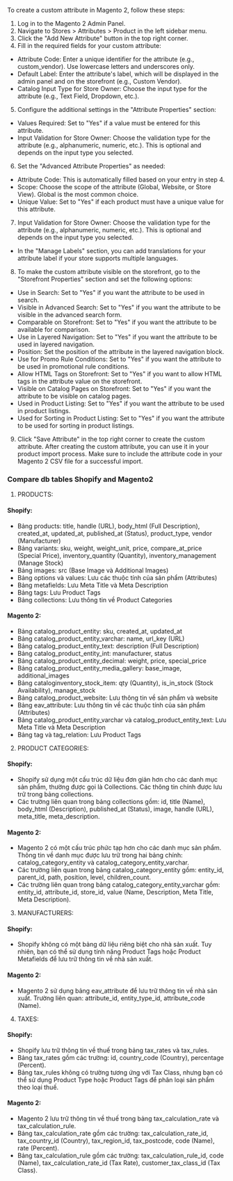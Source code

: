 To create a custom attribute in Magento 2, follow these steps:

1. Log in to the Magento 2 Admin Panel.
2. Navigate to Stores > Attributes > Product in the left sidebar menu.
3. Click the "Add New Attribute" button in the top right corner.
4. Fill in the required fields for your custom attribute:
- Attribute Code: Enter a unique identifier for the attribute (e.g., custom_vendor). Use lowercase letters and underscores only.
- Default Label: Enter the attribute's label, which will be displayed in the admin panel and on the storefront (e.g., Custom Vendor).
- Catalog Input Type for Store Owner: Choose the input type for the attribute (e.g., Text Field, Dropdown, etc.).
5. Configure the additional settings in the "Attribute Properties" section:
- Values Required: Set to "Yes" if a value must be entered for this attribute.
- Input Validation for Store Owner: Choose the validation type for the attribute (e.g., alphanumeric, numeric, etc.). This is optional and depends on the input type you selected.
6. Set the "Advanced Attribute Properties" as needed:
- Attribute Code: This is automatically filled based on your entry in step 4.
- Scope: Choose the scope of the attribute (Global, Website, or Store View). Global is the most common choice.
- Unique Value: Set to "Yes" if each product must have a unique value for this attribute.
7. Input Validation for Store Owner: Choose the validation type for the attribute (e.g., alphanumeric, numeric, etc.). This is optional and depends on the input type you selected.
- In the "Manage Labels" section, you can add translations for your attribute label if your store supports multiple languages.
8. To make the custom attribute visible on the storefront, go to the "Storefront Properties" section and set the following options:
- Use in Search: Set to "Yes" if you want the attribute to be used in search.
- Visible in Advanced Search: Set to "Yes" if you want the attribute to be visible in the advanced search form.
- Comparable on Storefront: Set to "Yes" if you want the attribute to be available for comparison.
- Use in Layered Navigation: Set to "Yes" if you want the attribute to be used in layered navigation.
- Position: Set the position of the attribute in the layered navigation block.
- Use for Promo Rule Conditions: Set to "Yes" if you want the attribute to be used in promotional rule conditions.
- Allow HTML Tags on Storefront: Set to "Yes" if you want to allow HTML tags in the attribute value on the storefront.
- Visible on Catalog Pages on Storefront: Set to "Yes" if you want the attribute to be visible on catalog pages.
- Used in Product Listing: Set to "Yes" if you want the attribute to be used in product listings.
- Used for Sorting in Product Listing: Set to "Yes" if you want the attribute to be used for sorting in product listings.
9. Click "Save Attribute" in the top right corner to create the custom attribute.
After creating the custom attribute, you can use it in your product import process. Make sure to include the attribute code in your Magento 2 CSV file for a successful import.

### Compare db tables Shopify and Magento2
1. PRODUCTS:
#### Shopify:
 - Bảng products: title, handle (URL), body_html (Full Description), created_at, updated_at, published_at (Status), product_type, vendor (Manufacturer)
 - Bảng variants: sku, weight, weight_unit, price, compare_at_price (Special Price), inventory_quantity (Quantity), inventory_management (Manage Stock)
 - Bảng images: src (Base Image và Additional Images)
 - Bảng options và values: Lưu các thuộc tính của sản phẩm (Attributes)
 - Bảng metafields: Lưu Meta Title và Meta Description
 - Bảng tags: Lưu Product Tags
 - Bảng collections: Lưu thông tin về Product Categories

#### Magento 2:
 - Bảng catalog_product_entity: sku, created_at, updated_at
 - Bảng catalog_product_entity_varchar: name, url_key (URL)
 - Bảng catalog_product_entity_text: description (Full Description)
 - Bảng catalog_product_entity_int: manufacturer, status
 - Bảng catalog_product_entity_decimal: weight, price, special_price
 - Bảng catalog_product_entity_media_gallery: base_image, additional_images
 - Bảng cataloginventory_stock_item: qty (Quantity), is_in_stock (Stock Availability), manage_stock
 - Bảng catalog_product_website: Lưu thông tin về sản phẩm và website
 - Bảng eav_attribute: Lưu thông tin về các thuộc tính của sản phẩm (Attributes)
 - Bảng catalog_product_entity_varchar và catalog_product_entity_text: Lưu Meta Title và Meta Description
 - Bảng tag và tag_relation: Lưu Product Tags

2.	PRODUCT CATEGORIES:
#### Shopify:
 - Shopify sử dụng một cấu trúc dữ liệu đơn giản hơn cho các danh mục sản phẩm, thường được gọi là Collections. Các thông tin chính được lưu trữ trong bảng collections.
 - Các trường liên quan trong bảng collections gồm: id, title (Name), body_html (Description), published_at (Status), image, handle (URL), meta_title, meta_description.
#### Magento 2:
 - Magento 2 có một cấu trúc phức tạp hơn cho các danh mục sản phẩm. Thông tin về danh mục được lưu trữ trong hai bảng chính: catalog_category_entity và catalog_category_entity_varchar.
 - Các trường liên quan trong bảng catalog_category_entity gồm: entity_id, parent_id, path, position, level, children_count.
 - Các trường liên quan trong bảng catalog_category_entity_varchar gồm: entity_id, attribute_id, store_id, value (Name, Description, Meta Title, Meta Description).

3.	MANUFACTURERS:
#### Shopify:
 - Shopify không có một bảng dữ liệu riêng biệt cho nhà sản xuất. Tuy nhiên, bạn có thể sử dụng tính năng Product Tags hoặc Product Metafields để lưu trữ thông tin về nhà sản xuất.
#### Magento 2:
 - Magento 2 sử dụng bảng eav_attribute để lưu trữ thông tin về nhà sản xuất. Trường liên quan: attribute_id, entity_type_id, attribute_code (Name).

4.	TAXES:
#### Shopify:
 - Shopify lưu trữ thông tin về thuế trong bảng tax_rates và tax_rules.
 - Bảng tax_rates gồm các trường: id, country_code (Country), percentage (Percent).
 - Bảng tax_rules không có trường tương ứng với Tax Class, nhưng bạn có thể sử dụng Product Type hoặc Product Tags để phân loại sản phẩm theo loại thuế.
#### Magento 2:
 - Magento 2 lưu trữ thông tin về thuế trong bảng tax_calculation_rate và tax_calculation_rule.
 - Bảng tax_calculation_rate gồm các trường: tax_calculation_rate_id, tax_country_id (Country), tax_region_id, tax_postcode, code (Name), rate (Percent).
 - Bảng tax_calculation_rule gồm các trường: tax_calculation_rule_id, code (Name), tax_calculation_rate_id (Tax Rate), customer_tax_class_id (Tax Class).



